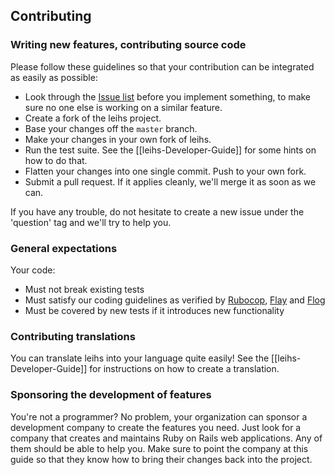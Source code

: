 ## Contributing

### Writing new features, contributing source code

Please follow these guidelines so that your contribution can be integrated as easily as possible:

* Look through the [Issue list](http://github.com/zhdk/leihs/issues) before you implement something, to make sure no one else is working on a similar feature.
* Create a fork of the leihs project.
* Base your changes off the `master` branch.
* Make your changes in your own fork of leihs.
* Run the test suite. See the [[leihs-Developer-Guide]] for some hints on how to do that.
* Flatten your changes into one single commit. Push to your own fork.
* Submit a pull request. If it applies cleanly, we'll merge it as soon as we can.

If you have any trouble, do not hesitate to create a new issue under the 'question' tag and we'll try to help you.

### General expectations

Your code:

* Must not break existing tests
* Must satisfy our coding guidelines as verified by [Rubocop](https://github.com/bbatsov/rubocop), [Flay](https://github.com/seattlerb/flay) and [Flog](https://github.com/seattlerb/flog)
* Must be covered by new tests if it introduces new functionality

### Contributing translations

You can translate leihs into your language quite easily! See the [[leihs-Developer-Guide]] for instructions on how to create a translation.


### Sponsoring the development of features

You're not a programmer? No problem, your organization can sponsor a development company to create the features you need. Just look for a company that creates and maintains Ruby on Rails web applications. Any of them should be able to help you. Make sure to point the company at this guide so that they know how to bring their changes back into the project.
